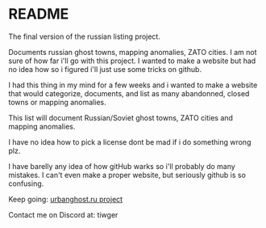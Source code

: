 # README
The final version of the russian listing project.

Documents russian ghost towns, mapping anomalies, ZATO cities. I am not sure of how far i'll go with this project. I wanted to make a website but had no idea how so i figured i'll just use some tricks on github.

I had this thing in my mind for a few weeks and i wanted to make a website that would categorize, documents, and list as many abandonned, closed towns or mapping anomalies.

This list will document Russian/Soviet ghost towns, ZATO cities and mapping anomalies.

I have no idea how to pick a license dont be mad if i do something wrong plz.

I have barelly any idea of how gitHub warks so i'll probably do many mistakes.
I can't even make a proper website, but seriously github is so confusing.

Keep going: [urbanghost.ru project](https://voytekv.github.io/index.html)

Contact me on Discord at: tiwger
